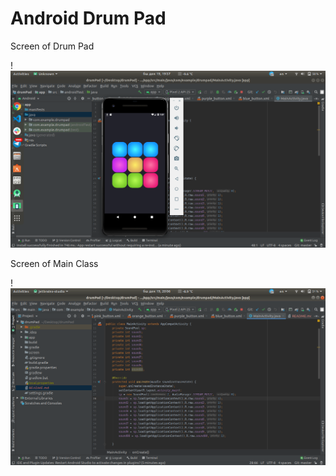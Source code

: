 # Android Drum Pad

Screen of Drum Pad

!![Screenshot](/screen/DrumPad.png)


Screen of Main Class

!![Screenshot](/screen/MainClass.png)